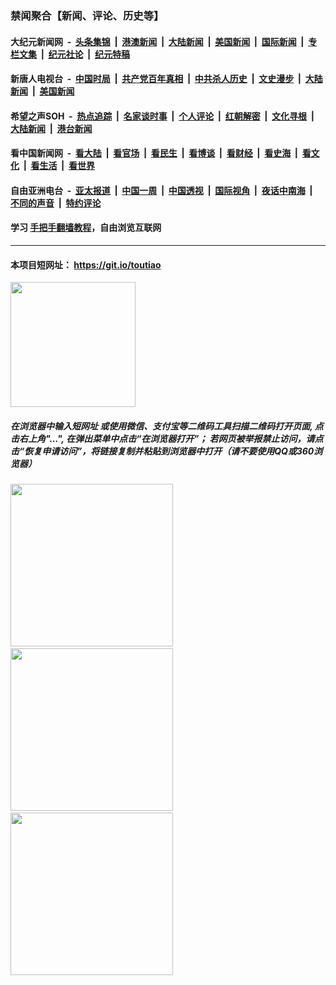 ### 禁闻聚合【新闻、评论、历史等】

#### 大纪元新闻网 &nbsp;-&nbsp; [头条集锦](indexes/E头条集锦.md?t=02090333) &nbsp;|&nbsp; [港澳新闻](indexes/E港澳新闻.md?t=02090333)  &nbsp;|&nbsp; [大陆新闻](indexes/E大陆新闻.md?t=02090333) &nbsp;|&nbsp; [美国新闻](indexes/E美国新闻.md?t=02090333) &nbsp;|&nbsp; [国际新闻](indexes/E国际新闻.md?t=02090333) &nbsp;|&nbsp; [专栏文集](indexes/E专栏文集.md?t=02090333) &nbsp;|&nbsp; [纪元社论](indexes/E纪元社论.md?t=02090333) &nbsp;|&nbsp; [纪元特稿](indexes/E纪元特稿.md?t=02090333) 

#### 新唐人电视台 &nbsp;-&nbsp; [中国时局](indexes/N中国时局.md?t=02090333) &nbsp;|&nbsp; [共产党百年真相](indexes/N共产党百年真相.md?t=02090333) &nbsp;|&nbsp; [中共杀人历史](indexes/N中共杀人历史.md?t=02090333) &nbsp;|&nbsp; [文史漫步](indexes/N文史漫步.md?t=02090333) &nbsp;|&nbsp; [大陆新闻](indexes/N大陆新闻.md?t=02090333) &nbsp;|&nbsp; [美国新闻](indexes/N美国新闻.md?t=02090333)

#### 希望之声SOH &nbsp;-&nbsp; [热点追踪](indexes/H热点追踪.md?t=02090333) &nbsp;|&nbsp; [名家谈时事](indexes/H名家谈时事.md?t=02090333) &nbsp;|&nbsp; [个人评论](indexes/H个人评论.md?t=02090333)  &nbsp;|&nbsp; [红朝解密](indexes/H红朝解密.md?t=02090333) &nbsp;|&nbsp; [文化寻根](indexes/H文化寻根.md?t=02090333) &nbsp;|&nbsp; [大陆新闻](indexes/H大陆新闻.md?t=02090333) &nbsp;|&nbsp; [港台新闻](indexes/H港台新闻.md?t=02090333)

#### 看中国新闻网 &nbsp;-&nbsp; [看大陆](indexes/S看大陆.md?t=02090333) &nbsp;|&nbsp; [看官场](indexes/S看官场.md?t=02090333) &nbsp;|&nbsp; [看民生](indexes/S看民生.md?t=02090333)  &nbsp;|&nbsp; [看博谈](indexes/S看博谈.md?t=02090333) &nbsp;|&nbsp; [看财经](indexes/S看财经.md?t=02090333) &nbsp;|&nbsp; [看史海](indexes/S看史海.md?t=02090333) &nbsp;|&nbsp; [看文化](indexes/S看文化.md?t=02090333) &nbsp;|&nbsp; [看生活](indexes/S看生活.md?t=02090333) &nbsp;|&nbsp; [看世界](indexes/S看世界.md?t=02090333)

#### 自由亚洲电台 &nbsp;-&nbsp; [亚太报道](indexes/R亚太报道.md?t=02090333) &nbsp;|&nbsp; [中国一周](indexes/R中国一周.md?t=02090333) &nbsp;|&nbsp; [中国透视](indexes/R中国透视.md?t=02090333)  &nbsp;|&nbsp; [国际视角](indexes/R国际视角.md?t=02090333) &nbsp;|&nbsp; [夜话中南海](indexes/R夜话中南海.md?t=02090333) &nbsp;|&nbsp; [不同的声音](indexes/R不同的声音.md?t=02090333) &nbsp;|&nbsp; [特约评论](indexes/R特约评论.md?t=02090333)

#### 学习 [手把手翻墙教程](https://github.com/gfw-breaker/guides/wiki)，自由浏览互联网

----

#### 本项目短网址： https://git.io/toutiao
<img src="https://raw.githubusercontent.com/gfw-breaker/banned-news/master/scripts/img/qr.png" width="200px"/>  

##### 在浏览器中输入短网址 或使用微信、支付宝等二维码工具扫描二维码打开页面, 点击右上角"...", 在弹出菜单中点击“在浏览器打开”； 若网页被举报禁止访问，请点击“恢复申请访问”，将链接复制并粘贴到浏览器中打开（请不要使用QQ或360浏览器）

<img src="https://raw.githubusercontent.com/gfw-breaker/banned-news/master/scripts/img/1.png" width="260px"/> &nbsp; <img src="https://raw.githubusercontent.com/gfw-breaker/banned-news/master/scripts/img/2.png" width="260px"/> &nbsp; <img src="https://raw.githubusercontent.com/gfw-breaker/banned-news/master/scripts/img/3.png" width="260px"/>
